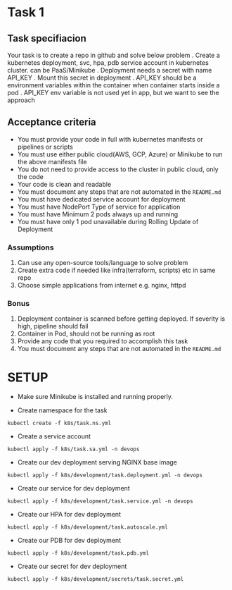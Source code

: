 # Task 1

## Task specifiacion

Your task is to create a repo in github and solve below problem
. Create a kubernetes deployment, svc, hpa, pdb service account in kubernetes cluster. can be
PaaS/Minikube
. Deployment needs a secret with name API_KEY
. Mount this secret in deployment
. API_KEY should be a environment variables within the container when container starts inside a pod
. API_KEY env variable is not used yet in app, but we want to see the approach

## Acceptance criteria

- You must provide your code in full with kubernetes manifests or pipelines or scripts
- You must use either public cloud(AWS, GCP, Azure) or Minikube to run the above manifests file
- You do not need to provide access to the cluster in public cloud, only the code
- Your code is clean and readable
- You must document any steps that are not automated in the `README.md`
- You must have dedicated service account for deployment
- You must have NodePort Type of service for application
- You must have Minimum 2 pods always up and running
- You must have only 1 pod unavailable during Rolling Update of Deployment

### Assumptions

1. Can use any open-source tools/language to solve problem
2. Create extra code if needed like infra(terraform, scripts) etc in same repo
3. Choose simple applications from internet e.g. nginx, httpd

### Bonus

1. Deployment container is scanned before getting deployed. If severity is high, pipeline should fail
2. Container in Pod, should not be running as root
3. Provide any code that you required to accomplish this task
4. You must document any steps that are not automated in the `README.md`

# SETUP

- Make sure Minikube is installed and running properly.

- Create namespace for the task

```
kubectl create -f k8s/task.ns.yml
```

- Create a service account

```
kubectl apply -f k8s/task.sa.yml -n devops
```

- Create our dev deployment serving NGINX base image

```
kubectl apply -f k8s/development/task.deployment.yml -n devops
```

- Create our service for dev deployment

```
kubectl apply -f k8s/development/task.service.yml -n devops
```

- Create our HPA for dev deployment

```
kubectl apply -f k8s/development/task.autoscale.yml
```

- Create our PDB for dev deployment

```
kubectl apply -f k8s/development/task.pdb.yml
```

- Create our secret for dev deployment

```
kubectl apply -f k8s/development/secrets/task.secret.yml
```
